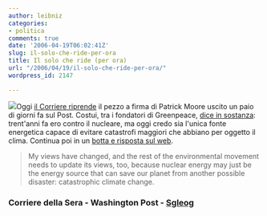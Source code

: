 ```yaml
---
author: leibniz
categories:
- politica
comments: true
date: '2006-04-19T06:02:41Z'
slug: il-solo-che-ride-per-ora
title: Il solo che ride (per ora)
url: "/2006/04/19/il-solo-che-ride-per-ora/"
wordpress_id: 2147

---
```

![](http://www.sgleog.com/2005site/images/naidheachdan/nuclear.gif)Oggi [il Corriere riprende](http://www.corriere.it/edicola/index.jsp?path=PRIMA_PAGINA&doc=NUKE) il pezzo a firma di Patrick Moore uscito un paio di giorni fa sul Post. Costui, tra i fondatori di Greenpeace, [dice in sostanza](http://www.washingtonpost.com/wp-dyn/content/article/2006/04/14/AR2006041401209.html?sub=AR): trent'anni fa ero contro il nucleare, ma oggi credo sia l'unica fonte energetica capace di evitare catastrofi maggiori che abbiano per oggetto il clima. Continua poi in un [botta e risposta sul web](http://www.washingtonpost.com/wp-dyn/content/discussion/2006/04/13/DI2006041301125.html?sub=AR).


> My views have changed, and the rest of the environmental movement needs to update its views, too, because nuclear energy may just be the energy source that can save our planet from another possible disaster: catastrophic climate change.




### Corriere della Sera - Washington Post - [Sgleog](http://www.sgleog.com/2005site/naidheachd.htm)
